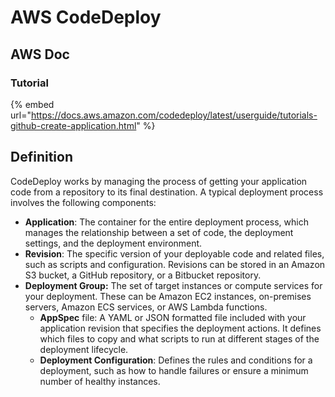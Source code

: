 # AWS CodeDeploy

## AWS Doc

### Tutorial

{% embed url="https://docs.aws.amazon.com/codedeploy/latest/userguide/tutorials-github-create-application.html" %}

## Definition

CodeDeploy works by managing the process of getting your application code from a repository to its final destination. A typical deployment process involves the following components:&#x20;

* **Application**: The container for the entire deployment process, which manages the relationship between a set of code, the deployment settings, and the deployment environment.
* **Revision**: The specific version of your deployable code and related files, such as scripts and configuration. Revisions can be stored in an Amazon S3 bucket, a GitHub repository, or a Bitbucket repository.
* **Deployment Group:** The set of target instances or compute services for your deployment. These can be Amazon EC2 instances, on-premises servers, Amazon ECS services, or AWS Lambda functions.
  * **AppSpec** file: A YAML or JSON formatted file included with your application revision that specifies the deployment actions. It defines which files to copy and what scripts to run at different stages of the deployment lifecycle.
  * **Deployment Configuration**: Defines the rules and conditions for a deployment, such as how to handle failures or ensure a minimum number of healthy instances.&#x20;
